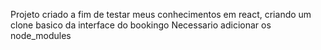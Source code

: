 Projeto criado a fim de testar meus conhecimentos em react, criando um clone basico da interface do bookingo
Necessario adicionar os node_modules
